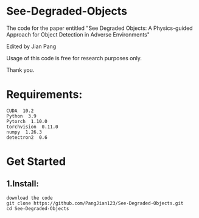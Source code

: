# See-Degraded-Objects
The code for the paper entitled "See Degraded Objects: A Physics-guided Approach for Object Detection in Adverse Environments"

Edited by Jian Pang

Usage of this code is free for research purposes only. 

Thank you.

# Requirements:
    CUDA  10.2
    Python  3.9
    Pytorch  1.10.0
    torchvision  0.11.0
    numpy  1.26.3
    detectron2  0.6
    

# Get Started
## 1.Install:
    download the code
    git clone https://github.com/PangJian123/See-Degraded-Objects.git
    cd See-Degraded-Objects
   
